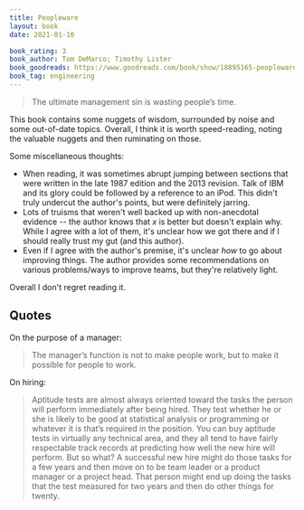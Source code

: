 ```yaml
---
title: Peopleware
layout: book
date: 2021-01-10

book_rating: 3
book_author: Tom DeMarco; Timothy Lister
book_goodreads: https://www.goodreads.com/book/show/18895165-peopleware
book_tag: engineering
---
```


> The ultimate management sin is wasting people’s time.

This book contains some nuggets of wisdom, surrounded by noise and some out-of-date topics. Overall, I think it is worth speed-reading, noting the valuable nuggets and then ruminating on those.

Some miscellaneous thoughts:

- When reading, it was sometimes abrupt jumping between sections that were written in the late 1987 edition and the 2013 revision. Talk of IBM and its glory could be followed by a reference to an iPod. This didn't truly undercut the author's points, but were definitely jarring.
- Lots of truisms that weren't well backed up with non-anecdotal evidence -- the author knows that _x_ is better but doesn't explain why. While I agree with a lot of them, it's unclear how we got there and if I should really trust my gut (and this author).
- Even if I agree with the author's premise, it's unclear _how_ to go about improving things. The author provides some recommendations on various problems/ways to improve teams, but they're relatively light.

Overall I don't regret reading it.

## Quotes 

On the purpose of a manager:

> The manager’s function is not to make people work, but to make it possible for people to work.

On hiring:

> Aptitude tests are almost always oriented toward the tasks the person will perform immediately after being hired. They test whether he or she is likely to be good at statistical analysis or programming or whatever it is that’s required in the position. You can buy aptitude tests in virtually any technical area, and they all tend to have fairly respectable track records at predicting how well the new hire will perform. But so what? A successful new hire might do those tasks for a few years and then move on to be team leader or a product manager or a project head. That person might end up doing the tasks that the test measured for two years and then do other things for twenty.